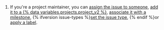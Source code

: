 1. If you're a project maintainer, you can [assign the issue to someone](/issues/tracking-your-work-with-issues/assigning-issues-and-pull-requests-to-other-github-users), [add it to a {% data variables.projects.project_v2 %}](/issues/planning-and-tracking-with-projects/managing-items-in-your-project/adding-items-to-your-project#assigning-a-project-from-within-an-issue-or-pull-request), [associate it with a milestone](/issues/using-labels-and-milestones-to-track-work/associating-milestones-with-issues-and-pull-requests), {% ifversion issue-types %}[set the issue type](/issues/tracking-your-work-with-issues/using-issues/editing-an-issue#adding-or-changing-the-issue-type), {% endif %}or [apply a label](/issues/using-labels-and-milestones-to-track-work/managing-labels).
